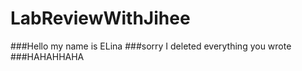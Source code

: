 
# LabReviewWithJihee

###Hello my name is ELina
###sorry I deleted everything you wrote
###HAHAHHAHA
